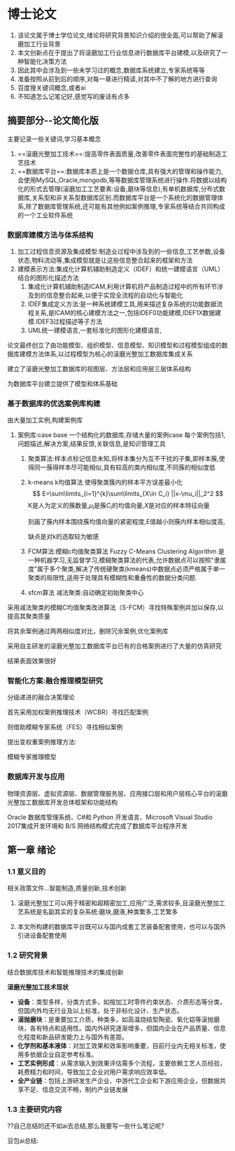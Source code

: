 # 博士论文

1. 该论文属于博士学位论文,绪论将研究背景知识介绍的很全面,可以帮助了解滚磨加工行业背景
2. 本文创新点在于提出了将滚磨加工行业信息进行数据库平台建模,以及研究了一种智能化决策方法
3. 因此其中会涉及到一些未学习过的概念,数据库系统建立,专家系统等等
4. 准备按照从前到后的顺序,对每一章进行精读,对其中不了解的地方进行查询
5. 百度搜关键词概念,或者ai
6. 不知道怎么记笔记好,感觉写的废话有点多

## 摘要部分--论文简化版

主要记录一些关键词,学习基本概念

1. ==滚磨光整加工技术==:提高零件表面质量,改善零件表面完整性的基础制造工艺技术
2. ==数据库平台==:数据库本质上是一个数据仓库,具有强大的管理和操作能力,会使用MySQL,Oracle,mongodb,等等数据库管理系统进行操作.将数据以结构化的形式去管理(滚磨加工工艺要素:设备,磨块等信息),有单机数据库,分布式数据库,关系型和非关系型数据库区别.而数据库平台是一个系统化的数据管理体系,除了数据库管理系统,还可能有其他例如案例推理,专家系统等结合共同构成的一个工业软件系统

### 数据库建模方法与体系结构

1. 加工过程信息资源及集成模型:制造业过程中涉及到的一些信息,工艺参数,设备状态,物料流动等,集成模型就是让这些信息整合起来的框架和方法
2. 建模表示方法:集成化计算机辅助制造定义（IDEF）和统一建模语言（UML）结合的图形化描述方法
   1. 集成化计算机辅助制造ICAM,利用计算机将产品制造过程中的所有环节涉及到的信息整合起来,以便于实现全流程的自动化与智能化
   2. IDEF集成定义方法:是一种系统建模工具,用来描述复杂系统的功能数据流程关系,是ICAM的核心建模方法之一,包括IDEF0功能建模,IDEF1X数据建模.IDEF3过程描述等子方法
   3. UML统一建模语言,一套标准化的图形化建模语言,

论文最终创立了由功能模型、组织模型、信息模型、知识模型和过程模型组成的数据库建模方法体系,以过程模型为核心的滚磨光整加工数据库集成关系

建立了滚磨光整加工数据库的视图层、方法层和应用层三层体系结构

为数据库平台建立提供了模型和体系基础

### 基于数据库的优选案例库构建

由大量加工实例,构建案例库

1. 案例库:case base 一个结构化的数据库,存储大量的案例case 每个案例包括1,问题描述,解决方案,结果反馈,关联信息,是知识管理工具

   1. 聚类算法:样本点标记信息未知,将样本集分为互不干扰的子集,即样本蔟,使得同一蔟得样本尽可能相似,具有较高的类内相似度,不同蔟的相似度低

   2. k-means k均值算法 使得聚类簇内的样本平方误差最小化
      $$
      E=\sum\limits_{i=1}^{k}\sum\limits_{X\in C_i} ||x-\mu_i||_2^2
      $$
      K是人为定义的蔟数量,$\mu_i$是蔟$C_i$的均值向量,$X$是对应的样本特征向量

      刻画了蔟内样本围绕蔟均值向量的紧密程度,E值越小则蔟内样本相似度高,

      缺点是对k的选取较为敏感

   3. FCM算法:模糊c均值聚类算法 Fuzzy C-Means Clustering Algorithm 是一种机器学习,无监督学习,模糊聚类算法的代表,允许数据点可以按照"隶属度"属于多个聚类,解决了传统硬聚类(kmeans)中数据点必须严格属于单一聚类的局限性,适用于处理具有模糊性和重叠性的数据分类问题.

   4. sfcm算法 减法聚类:自动确定初始聚类中心

采用减法聚类的模糊C均值聚类改进算法（S-FCM）寻找特殊案例并加以保存,以提高其聚类质量

将其余案例通过两两相似度对比，删除冗余案例,优化案例库

采用自主研发的滚磨光整加工数据库平台已有的合格案例进行了大量的仿真研究

结果表面效果很好

### 智能化方案:融合推理模型研究

分级递进的融合决策理论

首先采用加权案例推理技术（WCBR）寻找匹配案例

则借助模糊专家系统（FES）寻找相似案例

提出变权重案例推理方法:

模糊专家推理模型

### 数据库开发与应用

物理资源层、虚拟资源层、数据管理服务层、应用接口层和用户层核心平台的滚磨光整加工数据库开发总体框架和功能结构

Oracle 数据库管理系统、C#和 Python 开发语言、Microsoft Visual Studio 2017集成开发环境和 B/S 网络结构模式完成了数据库平台程序开发

## 第一章 绪论

### 1.1 意义目的

相关政策文件...智能制造,质量创新,技术创新

1. 滚磨光整加工可以用于精密和超精密加工,应用广泛,需求较多,且滚磨光整加工艺系统是名副其实的复杂系统:磨块,磨液,种类繁多,工艺繁多

2. 本文所构建的数据库平台既可以与国内成套工艺装备配套使用，也可以与国外引进设备配套使用

### 1.2 研究背景

结合数据库技术和智能推理技术的集成创新

**滚磨光整加工技术现状**

- **设备**：类型多样，分类方式多，如按加工时零件约束状态、介质形态等分类，但国内外均无行业及以上标准，处于非标化设计、生产状态。
- **滚抛磨块**：是重要加工介质，种类多，如高温烧结型陶瓷、氧化铝等滚抛磨块，各有特点和适用性。国内外研究逐渐增多，但国内企业在产品质量、信息化程度和新品研发能力上与国外有差距。
- **化学剂和基本液体**：对加工效果和效率影响重要，目前行业内无相关标准，使用多依据企业自定参考标准。
- **工艺实例形成**：从需求输入到效果评估需多个流程，主要依赖工艺人员经验，耗费精力和时间，导致加工企业对用户需求响应效率低。
- **全产业链**：包括上游研发生产企业、中游代工企业和下游应用企业，但数据共享不足、信息交流不畅，制约产业链发展

### 1.3 主要研究内容

??自己总结的还不如ai去总结,那么我要写一些什么笔记呢?

豆包ai总结:



